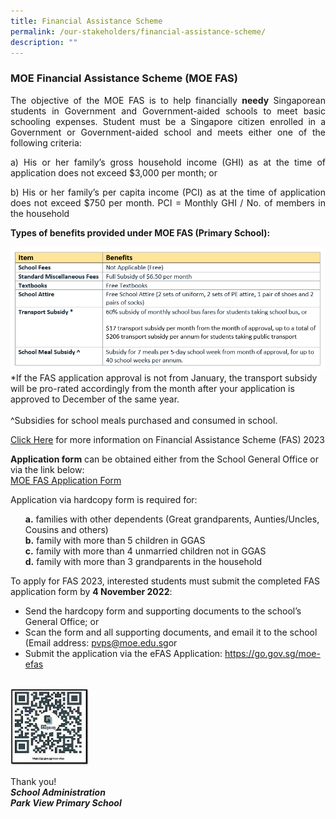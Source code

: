 ```yaml
---
title: Financial Assistance Scheme
permalink: /our-stakeholders/financial-assistance-scheme/
description: ""
---
```

### MOE Financial Assistance Scheme (MOE FAS)

<p align="justify">The objective of the MOE FAS is to help financially <b>needy</b> Singaporean students in Government and Government-aided schools to meet basic schooling expenses.
Student must be a Singapore citizen enrolled in a Government or Government-aided school and meets either one of the following criteria:</p>
<p align="justify">
a) His or her family’s gross household income (GHI) as at the time of application does not exceed $3,000 per month; or</p>
<p align="justify">
b) His or her family’s per capita income (PCI) as at the time of application does not exceed $750 per month. PCI = Monthly GHI / No. of members in the household</p>

<b>Types of benefits provided under MOE FAS (Primary School):</b>

<img src="/images/FAS%20-%20Types%20of%20benefits.png">
*If the FAS application approval is not from January, the transport subsidy will be pro-rated accordingly from the month after your application is approved to December of the same year. 
<br><br>^Subsidies for school meals purchased and consumed in school.

<a href="/files/2023%20FAS/2022%20Financial%20Assistance%20Scheme%20FAS%20Brochure.pdf">Click Here</a> for more information on Financial Assistance Scheme (FAS) 2023<br>

<b>Application form</b> can be obtained either from the School General Office or via the link below:<br><a href="/files/2023%20FAS/GGAS_Application%20Form.pdf">MOE FAS Application Form</a><br>

Application via hardcopy form is required for:<br>

<ul>
<b> a.</b> families with other dependents (Great grandparents, Aunties/Uncles, Cousins and others)<br>
<b> b.</b> family with more than 5 children in GGAS<br>
<b> c.</b> family with more than 4 unmarried children not in GGAS<br>
<b> d.</b> family with more than 3 grandparents in the household
</ul> 

To apply for FAS 2023, interested students must submit the completed FAS application form by <b>4 November 2022</b>: 

<ul>	
<li>Send the hardcopy form and supporting documents to the school’s General Office; or</li>
<li>Scan the form and all supporting documents, and email it to the school (Email address: <a href="pvps@moe.edu.sg">pvps@moe.edu.sg</a>or</li>
<li>Submit the application via the eFAS Application: <a href="https://go.gov.sg/moe-efas">https://go.gov.sg/moe-efas</a></li></ul>
<br>
<img src="/images/QR%20Code.jpg" style="width:25%">
<br>

Thank you!<br>
<b><i>School Administration<br>Park View Primary School</i></b>